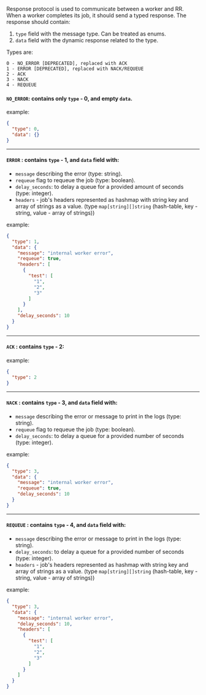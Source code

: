 Response protocol is used to communicate between a worker and RR.
When a worker completes its job, it should send a typed response.
The response should contain:

1. `type` field with the message type. Can be treated as enums.
2. `data` field with the dynamic response related to the type.

Types are:

```
0 - NO_ERROR [DEPRECATED], replaced with ACK
1 - ERROR [DEPRECATED], replaced with NACK/REQUEUE
2 - ACK
3 - NACK
4 - REQUEUE
```

#### `NO_ERROR`: contains only `type` - 0, and empty `data`.  
example:
```json
{
  "type": 0,
  "data": {}
}
```
---

#### `ERROR` : contains `type` - 1, and `data` field with: 
- `message` describing the error (type: string).  
- `requeue` flag to requeue the job (type: boolean).  
- `delay_seconds`: to delay a queue for a provided amount of seconds (type: integer).   
- `headers` - job's headers represented as hashmap with string key and array of strings as a value. (type `map[string][]string` (hash-table, key - string, value - array of strings))  

example:
```json
{
  "type": 1,
  "data": {
    "message": "internal worker error",
    "requeue": true,
    "headers": [
      {
        "test": [
          "1",
          "2",
          "3"
        ]
      }
    ],
    "delay_seconds": 10
  }
}
```

---


#### `ACK` : contains `type` - 2:

example:
```json
{
  "type": 2
}
```

---


#### `NACK` : contains `type` - 3, and `data` field with:
- `message` describing the error or message to print in the logs (type: string).
- `requeue` flag to requeue the job (type: boolean).
- `delay_seconds`: to delay a queue for a provided number of seconds (type: integer).

example:
```json
{
  "type": 3,
  "data": {
    "message": "internal worker error",
    "requeue": true,
    "delay_seconds": 10
  }
}
```


---


#### `REQUEUE` : contains `type` - 4, and `data` field with:
- `message` describing the error or message to print in the logs (type: string).
- `delay_seconds`: to delay a queue for a provided number of seconds (type: integer).
- `headers` - job's headers represented as hashmap with string key and array of strings as a value. (type `map[string][]string` (hash-table, key - string, value - array of strings))

example:
```json
{
  "type": 3,
  "data": {
    "message": "internal worker error",
    "delay_seconds": 10,
    "headers": [
      {
        "test": [
          "1",
          "2",
          "3"
        ]
      }
    ]
  }
}
```
